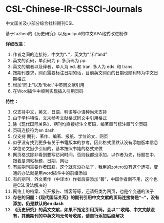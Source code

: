 # CSL-Chinese-IR-CSSCI-Journals
中文国关及小部分综合社科期刊CSL

基于fazhen的《历史研究》以及pulipuli的中文APA格式改进制作

**详细改进：**

1. 作者之间的连接符，中文为“、”，英文为“,”和“and”
2. 英文的页码，单页码为 p. 多页码为 pp.
3. 英文的编者以及译者，单人为 ed. 和 tran. 多人为 eds. 和 trans.
4. 按期刊要求，网页需要标注日期的话，目前英文网页的日期也顺利转为中文日期格式 
5. 增加“同上”以及“Ibid.”中英同文献引用
6. 在Word插件中顺利实现插入引用页码

**特性：**

1. 仅支持中文，英文，日语、韩语等小语种尚未支持
2. 由于学科特性，文末参考文献格式同文中引用格式
3. 除《现代国际关系》，期刊均直接标注全页码、编著章节标注章节全页码
4. 页码连接符为en dash
5. 仅支持 期刊、著作、编著、报纸、学位论文、网页
6. 似乎没有找到更多有关于书籍版本的参考，因此格式里默认没有添加版本信息
7. 学位论文挺少引用的，基本按照书籍的格式来做
8. 网页格式除非看到要写访问时间，否则我都没添加，以作者为先，标题在中，跟着是网站标题、日期、网址
9. 有些期刊需要作者国籍，这个就真没办法了，我用的zotero没有这个选项，变通的办法就是用word插件中的前缀添加
10. 有的期刊，外文著作（中译本）作者后要添加“著”，中国作者倒不用，这个也是CSL没法解决的
11. 网络上的档案、公开报告、博客等等，还请归类为网页，也是个变通的法子
12. **存在的问题：《现代国际关系》的期刊引用中文文献的页码连接符是“~”，没有添加，仍是默认的en dash**
13. **《历史研究》的英文文献，如果不指定引用页码，会以“.”收尾、中文文献没有，其他期刊的中英文均无句号收尾，请自行添加后缀解决**
